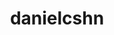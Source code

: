 ---
title: danielcshn
github: https://github.com/danielcshn
mode: dark
transition: 1s
score: 98.5
archetype:
- Dynamic
- Editor’s Choice
- Little Bit of Everything
---